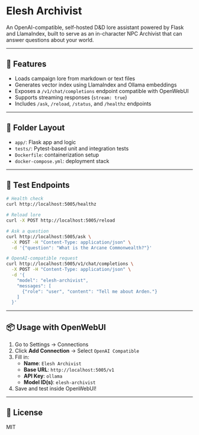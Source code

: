 # Elesh Archivist

An OpenAI-compatible, self-hosted D&D lore assistant powered by Flask and LlamaIndex, built to serve as an in-character NPC Archivist that can answer questions about your world.

---

## 🚀 Features
- Loads campaign lore from markdown or text files
- Generates vector index using LlamaIndex and Ollama embeddings
- Exposes a `/v1/chat/completions` endpoint compatible with OpenWebUI
- Supports streaming responses (`stream: true`)
- Includes `/ask`, `/reload`, `/status`, and `/healthz` endpoints

---

## 📁 Folder Layout
- `app/`: Flask app and logic
- `tests/`: Pytest-based unit and integration tests
- `Dockerfile`: containerization setup
- `docker-compose.yml`: deployment stack

---

## 🧪 Test Endpoints

```bash
# Health check
curl http://localhost:5005/healthz

# Reload lore
curl -X POST http://localhost:5005/reload

# Ask a question
curl http://localhost:5005/ask \
  -X POST -H "Content-Type: application/json" \
  -d '{"question": "What is the Arcane Commonwealth?"}'

# OpenAI-compatible request
curl http://localhost:5005/v1/chat/completions \
  -X POST -H "Content-Type: application/json" \
  -d '{
    "model": "elesh-archivist",
    "messages": [
      {"role": "user", "content": "Tell me about Arden."}
    ]
  }'
```

---

## 📦 Usage with OpenWebUI
1. Go to Settings → Connections
2. Click **Add Connection** → Select `OpenAI Compatible`
3. Fill in:
   - **Name**: `Elesh Archivist`
   - **Base URL**: `http://localhost:5005/v1`
   - **API Key**: `ollama`
   - **Model ID(s)**: `elesh-archivist`
4. Save and test inside OpenWebUI!

---

## 📄 License
MIT
